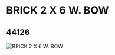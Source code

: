 # BRICK 2 X 6 W. BOW
## 44126
![BRICK 2 X 6 W. BOW](https://lc-www-live-s.legocdn.com/media/bricks/5/2/4179870.jpg)